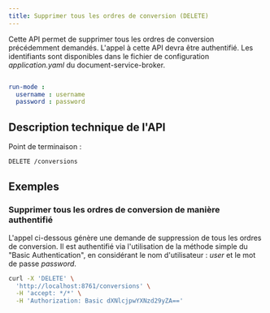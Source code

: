 ```yaml
---
title: Supprimer tous les ordres de conversion (DELETE)
---
```


Cette API permet de supprimer tous les ordres de conversion précédemment demandés.
L'appel à cette API devra être authentifié. Les identifiants sont disponibles dans le fichier de configuration _application.yaml_ du document-service-broker.

```yaml

run-mode :
  username : username
  password : password
```

## Description technique de l'API

Point de terminaison :
```bash
DELETE /conversions
```

## Exemples

### Supprimer tous les ordres de conversion de manière authentifié

L'appel ci-dessous génère une demande de suppression de tous les ordres de conversion.
Il est authentifié via l'utilisation de la méthode simple du "Basic Authentication",
en considérant le nom d'utilisateur : _user_ et le mot de passe _password_.

```bash
curl -X 'DELETE' \
  'http://localhost:8761/conversions' \
  -H 'accept: */*' \
  -H 'Authorization: Basic dXNlcjpwYXNzd29yZA=='
```
